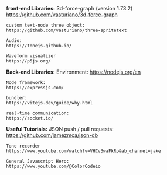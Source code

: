**front-end Libraries:**
    3d-force-graph (version 1.73.2)
    https://github.com/vasturiano/3d-force-graph

    custom text-node three object:
    https://github.com/vasturiano/three-spritetext

    Audio: 
    https://tonejs.github.io/

    Waveform visualizer
    https://p5js.org/


**Back-end Libraries:**
    Environment:
    https://nodejs.org/en

    Node framework:
    https://expressjs.com/

    bundler:
    https://vitejs.dev/guide/why.html

    real-time communication: 
    https://socket.io/
     


**Useful Tutorials:**
    JSON push / pull requests: 
    https://github.com/jamezmca/json-db

    Tone recorder 
    https://www.youtube.com/watch?v=VHCv3waFkRo&ab_channel=jake

    General Javascript Hero: 
    https://www.youtube.com/@ColorCodeio

    


